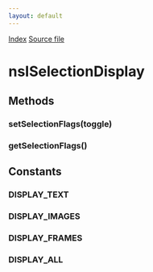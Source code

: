 ```yaml
---
layout: default
---
```

<div id='links'><a href="../index.html">Index</a>
<a href="http://dxr.mozilla.org/mozilla-central/source/dom/base/nsISelectionDisplay.idl">Source file</a>
</div>

# nsISelectionDisplay #

## Methods ##

### setSelectionFlags(toggle) ###

### getSelectionFlags() ###

## Constants ##

### DISPLAY_TEXT ###

### DISPLAY_IMAGES ###

### DISPLAY_FRAMES ###

### DISPLAY_ALL ###
